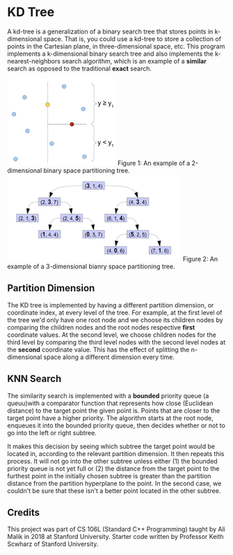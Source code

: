 # KD Tree
A kd-tree is a generalization of a binary search tree that stores points in k-dimensional space. That is, you could use a kd-tree to store a collection of points in the Cartesian plane, in three-dimensional space, etc. This program implements a k-dimensional binary search tree and also implements the k-nearest-neighbors search algorithm, which is an example of a **similar** search as opposed to the traditional **exact** search.

<img src="/images/2d-bspt.png" alt="2-Dimensional Binary Space Partitioning Tree" width="250" height="200">
Figure 1: An example of a 2-dimensional binary space partitioning tree.

<img src="/images/3d-tree.png" alt="Example of 3-Dimensional KD Tree" width="400" height="200">
Figure 2: An example of a 3-dimensional bianry space partitioning tree.

## Partition Dimension
The KD tree is implemented by having a different partition dimension, or coordinate index, at every level of the tree. For example, at the first level of the tree we'd only have one root node and we choose its children nodes by comparing the children nodes and the root nodes respective **first** coordinate values. At the second level, we choose children nodes for the third level by comparing the third level nodes with the second level nodes at the **second** coordinate value. This has the effect of splitting the n-dimensional space along a different dimension every time.

## KNN Search
The similarity search is implemented with a **bounded** priority queue (a queuu)with a comparator function that represents how close (Euclidean distance) to the target point the given point is. Points that are closer to the target point have a higher priority. The algorithm starts at the root node, enqueues it into the bounded priority queue, then decides whether or not to go into the left or right subtree.

It makes this decision by seeing which subtree the target point would be located in, according to the relevant partition dimension. It then repeats this process. It will not go into the other subtree unless either (1) the bounded priority queue is not yet full or (2) the distance from the target point to the furthest point in the initially chosen subtree is greater than the partition distance from the partition hyperplane to the point. In the second case, we couldn't be sure that these isn't a better point located in the other subtree. 

## Credits
This project was part of CS 106L (Standard C++ Programming) taught by Ali Malik in 2018 at Stanford University. Starter code written by Professor Keith Scwharz of Stanford University. 
